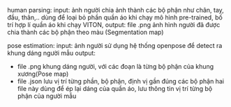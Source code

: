 human parsing:
input: ảnh người
chia ảnh thành các bộ phận như chân, tay, đầu, thân,.. dùng để loại bỏ phần quần áo khi chạy mô hình pre-trained, bố trí hợp lí quần áo khi chạy VITON, 
output: file .png ảnh hình người đã được chia thành các bộ phận theo màu (Segmentation map)

pose estimation:
input: ảnh người
sử dụng hệ thống openpose để detect ra khung dáng người mẫu
output:
- file .png khung dáng người, với các đoạn là từng bộ phận của khung xương(Pose map)
- file .json lưu vị trí từng phần, bộ phận, định vị gần đúng các bộ phận
hai file này dùng để ép lại dáng của quần áo, lưu thông tin vị trí từng bộ phận của người mẫu